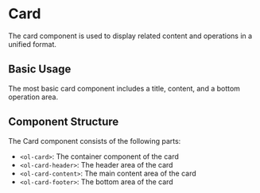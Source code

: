  # Card

The card component is used to display related content and operations in a unified format.

## Basic Usage

The most basic card component includes a title, content, and a bottom operation area.

<demo github="https://github.com/Onion-L/onionl-ui/tree/docs/packages/components/card" vue="../demo/card/card.vue"  />

## Component Structure

The Card component consists of the following parts:

- `<ol-card>`: The container component of the card
- `<ol-card-header>`: The header area of the card
- `<ol-card-content>`: The main content area of the card
- `<ol-card-footer>`: The bottom area of the card
